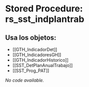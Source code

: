 # Stored Procedure: rs_sst_indplantrab

## Usa los objetos:
- [[GTH_IndicadorDet]]
- [[GTH_IndicadoresGH]]
- [[GTH_IndicadorHistorico]]
- [[SST_DetPlanAnualTrabajo]]
- [[SST_Prog_PAT]]

*No code available.*
